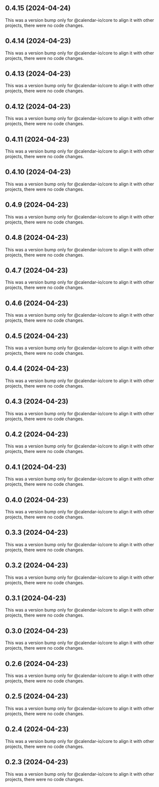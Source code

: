 ## 0.4.15 (2024-04-24)

This was a version bump only for @calendar-io/core to align it with other projects, there were no code changes.

## 0.4.14 (2024-04-23)

This was a version bump only for @calendar-io/core to align it with other projects, there were no code changes.

## 0.4.13 (2024-04-23)

This was a version bump only for @calendar-io/core to align it with other projects, there were no code changes.

## 0.4.12 (2024-04-23)

This was a version bump only for @calendar-io/core to align it with other projects, there were no code changes.

## 0.4.11 (2024-04-23)

This was a version bump only for @calendar-io/core to align it with other projects, there were no code changes.

## 0.4.10 (2024-04-23)

This was a version bump only for @calendar-io/core to align it with other projects, there were no code changes.

## 0.4.9 (2024-04-23)

This was a version bump only for @calendar-io/core to align it with other projects, there were no code changes.

## 0.4.8 (2024-04-23)

This was a version bump only for @calendar-io/core to align it with other projects, there were no code changes.

## 0.4.7 (2024-04-23)

This was a version bump only for @calendar-io/core to align it with other projects, there were no code changes.

## 0.4.6 (2024-04-23)

This was a version bump only for @calendar-io/core to align it with other projects, there were no code changes.

## 0.4.5 (2024-04-23)

This was a version bump only for @calendar-io/core to align it with other projects, there were no code changes.

## 0.4.4 (2024-04-23)

This was a version bump only for @calendar-io/core to align it with other projects, there were no code changes.

## 0.4.3 (2024-04-23)

This was a version bump only for @calendar-io/core to align it with other projects, there were no code changes.

## 0.4.2 (2024-04-23)

This was a version bump only for @calendar-io/core to align it with other projects, there were no code changes.

## 0.4.1 (2024-04-23)

This was a version bump only for @calendar-io/core to align it with other projects, there were no code changes.

## 0.4.0 (2024-04-23)

This was a version bump only for @calendar-io/core to align it with other projects, there were no code changes.

## 0.3.3 (2024-04-23)

This was a version bump only for @calendar-io/core to align it with other projects, there were no code changes.

## 0.3.2 (2024-04-23)

This was a version bump only for @calendar-io/core to align it with other projects, there were no code changes.

## 0.3.1 (2024-04-23)

This was a version bump only for @calendar-io/core to align it with other projects, there were no code changes.

## 0.3.0 (2024-04-23)

This was a version bump only for @calendar-io/core to align it with other projects, there were no code changes.

## 0.2.6 (2024-04-23)

This was a version bump only for @calendar-io/core to align it with other projects, there were no code changes.

## 0.2.5 (2024-04-23)

This was a version bump only for @calendar-io/core to align it with other projects, there were no code changes.

## 0.2.4 (2024-04-23)

This was a version bump only for @calendar-io/core to align it with other projects, there were no code changes.

## 0.2.3 (2024-04-23)

This was a version bump only for @calendar-io/core to align it with other projects, there were no code changes.